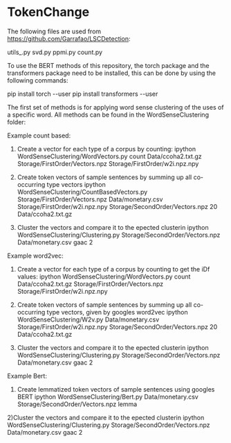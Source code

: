 # TokenChange


The following files are used from https://github.com/Garrafao/LSCDetection:

utils_.py
svd.py
ppmi.py 
count.py 


To use the BERT methods of this repository, the torch package and the transformers package need to be installed, this can be done by using the following commands: 


pip install torch --user
pip install transformers --user





The first set of methods is for applying word sense clustering of the uses of a specific word. All methods can be found in the WordSenseClustering folder: 


Example count based: 

1) Create a vector for each type of a corpus by counting:
ipython WordSenseClustering/WordVectors.py count Data/ccoha2.txt.gz Storage/FirstOrder/Vectors.npz Storage/FirstOrder/w2i.npz.npy

2) Create token vectors of sample sentences by summing up all co-occurring type vectors
ipython WordSenseClustering/CountBasedVectors.py Storage/FirstOrder/Vectors.npz Data/monetary.csv Storage/FirstOrder/w2i.npz.npy Storage/SecondOrder/Vectors.npz 20 Data/ccoha2.txt.gz

3) Cluster the vectors and compare it to the epected clusterin 
ipython WordSenseClustering/Clustering.py Storage/SecondOrder/Vectors.npz Data/monetary.csv gaac 2




Example word2vec: 

1) Create a vector for each type of a corpus by counting to get the iDf values: 
ipython WordSenseClustering/WordVectors.py count Data/ccoha2.txt.gz Storage/FirstOrder/Vectors.npz Storage/FirstOrder/w2i.npz.npy

2) Create token vectors of sample sentences by summing up all co-occurring type vectors, given by googles word2vec
ipython WordSenseClustering/W2v.py Data/monetary.csv Storage/FirstOrder/w2i.npz.npy Storage/SecondOrder/Vectors.npz 20 Data/ccoha2.txt.gz

3) Cluster the vectors and compare it to the epected clusterin 
ipython WordSenseClustering/Clustering.py Storage/SecondOrder/Vectors.npz Data/monetary.csv gaac 2




Example Bert:

1) Create lemmatized token vectors of sample sentences using googles BERT
ipython WordSenseClustering/Bert.py Data/monetary.csv Storage/SecondOrder/Vectors.npz lemma

2)Cluster the vectors and compare it to the epected clusterin 
ipython WordSenseClustering/Clustering.py Storage/SecondOrder/Vectors.npz Data/monetary.csv gaac 2


















